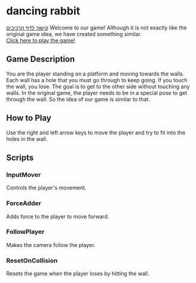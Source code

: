 # dancing rabbit
[קישור לדף הרכיבים](https://github.com/Game-Developmento/dancing-rabbit/blob/main/formal-elements.md)
Welcome to our game! Although it is not exactly like the original game idea, we have created something similar.  
[Click here to play the game!](https://orihoward.itch.io/fit-the-wall)
## Game Description
You are the player standing on a platform and moving towards the walls. Each wall has a hole that you must go through to keep going. If you touch the wall, you lose. The goal is to get to the other side without touching any walls. In the original game, the player needs to be in a special pose to get through the wall. So the idea of our game is similar to that.

## How to Play
Use the right and left arrow keys to move the player and try to fit into the holes in the wall.

## Scripts

### InputMover
Controls the player's movement.

### ForceAdder
Adds force to the player to move forward.

### FollowPlayer
Makes the camera follow the player.

### ResetOnCollision
Resets the game when the player loses by hitting the wall.
